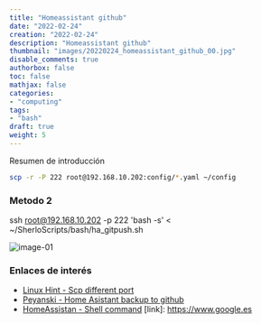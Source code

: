 ```yaml
---
title: "Homeassistant github"
date: "2022-02-24"
creation: "2022-02-24"
description: "Homeassistant github"
thumbnail: "images/20220224_homeassistant_github_00.jpg"
disable_comments: true
authorbox: false
toc: false
mathjax: false
categories:
- "computing"
tags:
- "bash"
draft: true
weight: 5
---
```

Resumen de introducción
<!--more-->

``` bash
scp -r -P 222 root@192.168.10.202:config/*.yaml ~/config
```
### Metodo 2


ssh root@192.168.10.202 -p 222 'bash -s' < ~/SherloScripts/bash/ha_gitpush.sh


![image-01]

### Enlaces de interés
- [Linux Hint - Scp different port](https://linuxhint.com/scp-different-port/)
- [Peyanski - Home Asistant backup to github](https://peyanski.com/automatic-home-assistant-backup-to-github/)
- [HomeAssistan - Shell command](https://www.home-assistant.io/integrations/shell_command/)
[link]: https://www.google.es


[image-01]: /images/20220224_homeassistant_github_01.jpg
[image-02]: /images/20220224_homeassistant_github_02.jpg
[image-03]: /images/20220224_homeassistant_github_03.jpg
[image-04]: /images/20220224_homeassistant_github_04.jpg
[image-05]: /images/20220224_homeassistant_github_05.jpg
[image-06]: /images/20220224_homeassistant_github_06.jpg
[image-07]: /images/20220224_homeassistant_github_07.jpg
[image-08]: /images/20220224_homeassistant_github_08.jpg
[image-09]: /images/20220224_homeassistant_github_09.jpg
